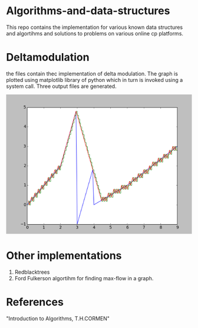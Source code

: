 # Algorithms-and-data-structures
This repo contains the implementation for various known data structures and algortihms and solutions to problems on various online cp platforms.

# Deltamodulation
the files contain thec implementation of delta modulation. The graph is plotted using matplotlib library of python which in turn is invoked using a system call.
Three output files are generated.


![Screenshot](https://github.com/abhivandit/Algorithms-and-data-structures/blob/master/delta.png?raw=true "Screeshot ofdelta modulation")

# Other implementations

1. Redblacktrees
2. Ford Fulkerson algortihm for finding max-flow in a graph.


# References

"Introduction to Algorithms, T.H.CORMEN"

